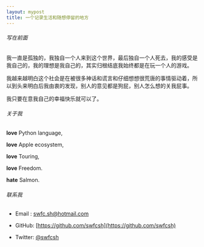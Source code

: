 ```yaml
---
layout: mypost
title: 一个记录生活和随想停留的地方
---
```


###### 写在前面

我一直是孤独的，我独自一个人来到这个世界，最后独自一个人死去，我的感受是我自己的，我的理想是我自己的，其实归根结底我始终都是在玩一个人的游戏。

我越来越明白这个社会是在被很多神话和谎言和仔细想想很荒唐的事情驱动着，所以到头来明白后我由衷的发现，别人的意见都是狗屁，别人怎么想的关我屁事。

我只要在意我自己的幸福快乐就可以了。


###### 关于我

**love** Python language,

**love** Apple ecosystem,

**love** Touring,

**love** Freedom.

**hate** Salmon.


###### 联系我

- Email&nbsp;: [swfc.sh@hotmail.com](mailto:swfc.sh@hotmail.com)

- GitHub: [https://github.com/swfcsh](https://github.com/swfcsh)

- Twitter: [@swfcsh](https://twitter.com/swfcsh)
